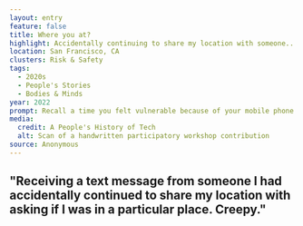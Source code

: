 ```yaml
---
layout: entry
feature: false
title: Where you at?
highlight: Accidentally continuing to share my location with someone... Creepy.
location: San Francisco, CA
clusters: Risk & Safety
tags:
  - 2020s
  - People's Stories
  - Bodies & Minds
year: 2022
prompt: Recall a time you felt vulnerable because of your mobile phone.
media:
  credit: A People's History of Tech
  alt: Scan of a handwritten participatory workshop contribution
source: Anonymous
---
```

## "Receiving a text message from someone I had accidentally continued to share my location with asking if I was in a particular place. Creepy."
